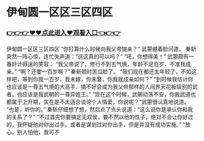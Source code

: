 # 伊甸圆一区区三区四区

### <a href="https://github.com/xinfue/dunp/issues/2">👉👉👉♥♥点此进入♥观看入口👈👉👉</a>

伊甸圆一区区三区四区
“你打算什么时候向我父帝提亲？”
    武曌绷着脸问道。
    秦斩突然一阵心惊，连忙失声道：“这这真的可以吗？”
    “呸，你想得美！”
    武曌颇有一番奸计得逞的笑容：
    “我父帝说了，修行不到五气境，年龄不足百岁，不准我成亲。”
    “啊？还要一百岁啊？”秦斩顿时苦瓜脸了。
    “我们现在都还太年轻了，不如这样吧，等到你我一百岁，我未嫁，你未娶，你我就成亲如何？”
    “到时候我估计你也应该是一尊五气境的大高手，搞不好会成为我父帝那样的人间界天花板级别的武者，也应该是我武朝的一尊异姓王。”
    “现在这个时候，武朝动荡不安，你我武道也都属于上升期，实在是不太适合谈论个人情爱，你说呢？”武曌很认真地说道。
    “也是，听你的。”
    秦斩仔细想了想，然后点了点头说道：“这么说你是承认你和我的关系了？”
    “不过首先你要搞定无双侯，要不然以他的性子，绝对不会让你好过的，我怀疑他对你出过手，或者是谋划过对你出手，但是并没有成功实施。”
    “放心，别人怕他，我可不
